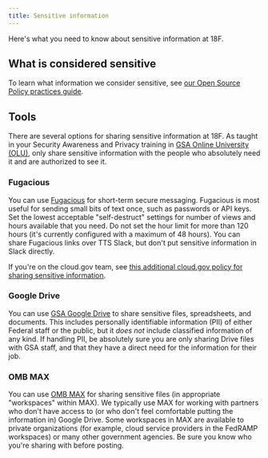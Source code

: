 ```yaml
---
title: Sensitive information
---
```


Here's what you need to know about sensitive information at 18F.

## What is considered sensitive

To learn what information we consider sensitive, see [our Open Source Policy practices guide](https://github.com/18F/open-source-policy/blob/master/practice.md#protecting-sensitive-information).

## Tools

There are several options for sharing sensitive information at 18F. As taught in your Security Awareness and Privacy training in [GSA Online University (OLU)](https://gsaolu.gsa.gov), only share sensitive information with the people who absolutely need it and are authorized to see it.

### Fugacious

<!-- Note this information needs to remain *somewhere* for cloud.gov FedRAMP compliance, since the cloud.gov team uses Fugacious. It's linked from https://cloud.gov/docs/ops/secrets/#sharing-secret-keys - if you make (or want to make) major changes here, please ping #cloud-gov-highbar. -->

You can use [Fugacious](https://fugacious.18f.gov/) for short-term secure messaging. Fugacious is most useful for sending small bits of text once, such as passwords or API keys. Set the lowest acceptable "self-destruct" settings for number of views and hours available that you need. Do not set the hour limit for more than 120 hours (it's currently configured with a maximum of 48 hours). You can share Fugacious links over TTS Slack, but don't put sensitive information in Slack directly.

If you're on the cloud.gov team, see [this additional cloud.gov policy for sharing sensitive information](https://cloud.gov/docs/ops/secrets/).

### Google Drive

You can use [GSA Google Drive](../google-drive/) to share sensitive files, spreadsheets, and documents. This includes personally identifiable information (PII) of either Federal staff or the public, but it *does not* include classified information of any kind. If handling PII, be absolutely sure you are only sharing Drive files with GSA staff, and that they have a direct need for the information for their job.

### OMB MAX

You can use [OMB MAX](https://max.omb.gov/) for sharing sensitive files (in appropriate "workspaces" within MAX). We typically use MAX for working with partners who don't have access to (or who don't feel comfortable putting the information in) Google Drive. Some workspaces in MAX are available to private organizations (for example, cloud service providers in the FedRAMP workspaces) or many other government agencies. Be sure you know who you're sharing with before posting.
